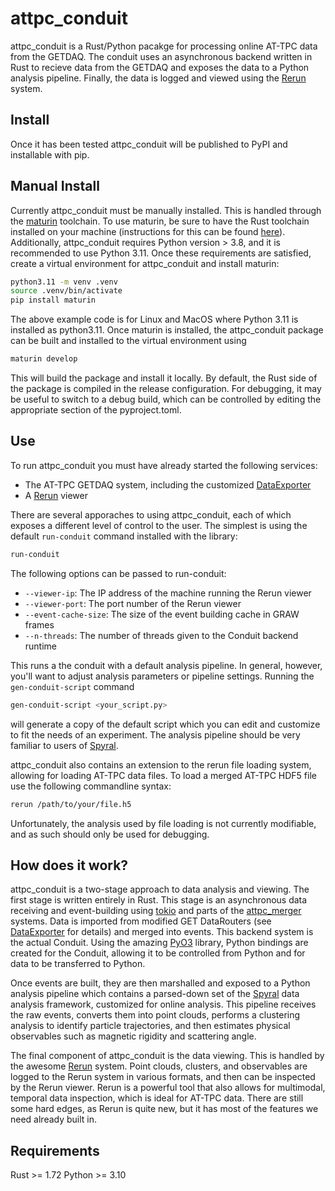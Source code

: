 # attpc_conduit

attpc_conduit is a Rust/Python pacakge for processing online AT-TPC data from the 
GETDAQ. The conduit uses an asynchronous backend written in Rust to recieve data from 
the GETDAQ and exposes the data to a Python analysis pipeline. Finally, the data is 
logged and viewed using the [Rerun](https://rerun.io) system.

## Install

Once it has been tested attpc_conduit will be published to PyPI and installable with 
pip.

## Manual Install

Currently attpc_conduit must be manually installed. This is handled through the 
[maturin](https://github.com/PyO3/maturin) toolchain. To use maturin, be sure to have 
the Rust toolchain installed on your machine (instructions for this can be found 
[here](https://rust-lang.org/tools/install)). Additionally, attpc_conduit requires 
Python version > 3.8, and it is recommended to use Python 3.11. Once these requirements
are satisfied, create a virtual environment for attpc_conduit and install maturin:

```bash
python3.11 -m venv .venv
source .venv/bin/activate
pip install maturin
```

The above example code is for Linux and MacOS where Python 3.11 is installed as 
python3.11. Once maturin is installed, the attpc_conduit package can be built and 
installed to the virtual environment using

```bash
maturin develop
```

This will build the package and install it locally. By default, the Rust side of the 
package is compiled in the release configuration. For debugging, it may be useful to 
switch to a debug build, which can be controlled by editing the appropriate section of 
the pyproject.toml.

## Use

To run attpc_conduit you must have already started the following services:
- The AT-TPC GETDAQ system, including the customized 
[DataExporter](https://github.com/gwm17/DataExporter)
- A [Rerun](https://rerun.io) viewer

There are several apporaches to using attpc_conduit, each of which exposes a different
level of control to the user. The simplest is using the default `run-conduit` command
installed with the library:

```bash
run-conduit 
```

The following options can be passed to run-conduit:

- `--viewer-ip`: The IP address of the machine running the Rerun viewer
- `--viewer-port`: The port number of the Rerun viewer
- `--event-cache-size`: The size of the event building cache in GRAW frames
- `--n-threads`: The number of threads given to the Conduit backend runtime

This runs a the conduit with a default analysis pipeline. In general, however, you'll
want to adjust analysis parameters or pipeline settings. Running the 
`gen-conduit-script` command

```bash
gen-conduit-script <your_script.py>
```

will generate a copy of the default script which you can edit and customize to fit the 
needs of an experiment. The analysis pipeline should be very familiar to users of 
[Spyral](https://github.com/ATTPC/Spyral).

attpc_conduit also contains an extension to the rerun file loading system, allowing for
loading AT-TPC data files. To load a merged AT-TPC HDF5 file use the following 
commandline syntax:

```bash
rerun /path/to/your/file.h5
```

Unfortunately, the analysis used by file loading is not currently modifiable, and as
such should only be used for debugging.

## How does it work?

attpc_conduit is a two-stage approach to data analysis and viewing. The first stage is 
written entirely in Rust. This stage is an asynchronous data receiving and event-building 
using [tokio](https://tokio.rs) and parts of the 
[attpc_merger](https://attpc.github.io/attpc_merger) systems. Data is imported from 
modified GET DataRouters (see [DataExporter](https://github.com/gwm17/DataExporter) for
details) and merged into events. This backend system is the actual Conduit. Using the 
amazing [PyO3](https://github.com/PyO3/pyo3) library, Python bindings are created for 
the Conduit, allowing it to be controlled from Python and for data to be transferred to
Python.

Once events are built, they are then marshalled and exposed to a Python analysis 
pipeline which contains a parsed-down set of the 
[Spyral](https://attpc.github.io/Spyral) data analysis framework, customized for online
analysis. This pipeline receives the raw events, converts them into point clouds, 
performs a clustering analysis to identify particle trajectories, and then estimates 
physical observables such as magnetic rigidity and scattering angle.

The final component of attpc_conduit is the data viewing. This is handled by the awesome
[Rerun](https://rerun.io) system. Point clouds, clusters, and observables are logged to
the Rerun system in various formats, and then can be inspected by the Rerun viewer. 
Rerun is a powerful tool that also allows for multimodal, temporal data inspection, 
which is ideal for AT-TPC data. There are still some hard edges, as Rerun is quite new, 
but it has most of the features we need already built in.

## Requirements

Rust >= 1.72
Python >= 3.10
